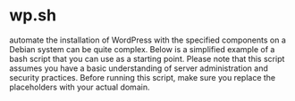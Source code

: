 # wp.sh
automate the installation of WordPress with the specified components on a Debian system can be quite complex. Below is a simplified example of a bash script that you can use as a starting point. Please note that this script assumes you have a basic understanding of server administration and security practices.
Before running this script, make sure you replace the placeholders with your actual domain.
